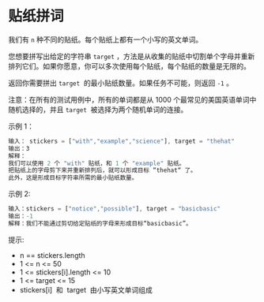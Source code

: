 # 贴纸拼词

我们有 `n` 种不同的贴纸。每个贴纸上都有一个小写的英文单词。

您想要拼写出给定的字符串 `target` ，方法是从收集的贴纸中切割单个字母并重新排列它们。如果你愿意，你可以多次使用每个贴纸，每个贴纸的数量是无限的。

返回你需要拼出 `target`  的最小贴纸数量。如果任务不可能，则返回 `-1` 。

注意：在所有的测试用例中，所有的单词都是从 1000 个最常见的美国英语单词中随机选择的，并且 `target`  被选择为两个随机单词的连接。

示例 1：

```ts
输入： stickers = ["with","example","science"], target = "thehat"
输出：3
解释：
我们可以使用 2 个 "with" 贴纸，和 1 个 "example" 贴纸。
把贴纸上的字母剪下来并重新排列后，就可以形成目标 “thehat“ 了。
此外，这是形成目标字符串所需的最小贴纸数量。
```

示例 2:

```ts
输入：stickers = ["notice","possible"], target = "basicbasic"
输出：-1
解释：我们不能通过剪切给定贴纸的字母来形成目标“basicbasic”。
```

提示:

- n == stickers.length
- 1 <= n <= 50
- 1 <= stickers[i].length <= 10
- 1 <= target <= 15
- stickers[i]  和  target  由小写英文单词组成
